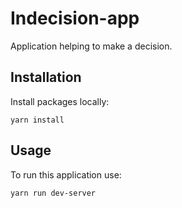 # Indecision-app

Application helping to make a decision.

## Installation

Install packages locally:

```
yarn install
```

## Usage

To run this application use:

```
yarn run dev-server
```
